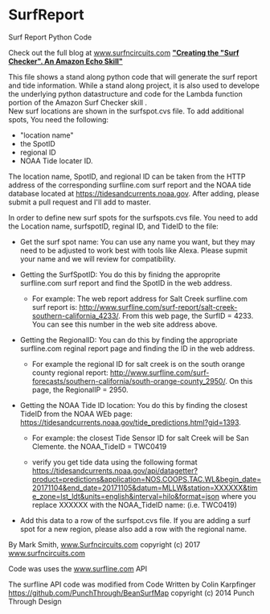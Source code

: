 # SurfReport
Surf Report Python Code

Check out the full blog at www.surfncircuits.com
[**"Creating the "Surf Checker".  An Amazon Echo Skill"**](http://surfncircuits.com/2017/10/28/creating-the-surf-checker-an-amazon-echo-skill/)

This file shows a stand along python code that will generate the surf report and tide information.   While a stand along project, it is also used to develope the underlying python datastructure and code for the Lambda function portion of the Amazon Surf Checker skill .         
New surf locations are shown in the surfspot.cvs file.  To add additional spots,    You need the following:
* "location name"
* the SpotID
* regional ID
* NOAA Tide locater ID.    
 
The location name, SpotID, and regional ID can be taken from the HTTP address of the corresponding surfline.com surf report and the NOAA tide database located at https://tidesandcurrents.noaa.gov.  After adding, please submit a pull request and I'll add to master.   

In order to define new surf spots for the surfspots.cvs file.    You need to add the Location name, surfspotID, reginal ID, and TideID to the file:

* Get the surf spot name:  You can use any name you want, but they may need to be adjusted to work best with tools like Alexa.   Please supmit your name and we will review for compatibility.   

* Getting the SurfSpotID:   You do this by finidng the approprite surfline.com surf report and find the SpotID in the web  address.   
    * For example: The web report address for Salt Creek surfline.com surf report is: http://www.surfline.com/surf-report/salt-creek-southern-california_4233/.  From this web page, the SurfID = 4233.  You can see this number in the web site address above.

* Getting the RegionalID:    You can do this by finding the appropriate surfline.com reginal report page and finding the ID in the web address. 
  *  For example the regional ID for salt creek is on the south orange county regional report:
http://www.surfline.com/surf-forecasts/southern-california/south-orange-county_2950/.  On this page, the RegionalIP = 2950.

* Getting the NOAA Tide ID location: You do this by finding the closest TideID from the NOAA WEb page:
 https://tidesandcurrents.noaa.gov/tide_predictions.html?gid=1393.
    * For example: the closest Tide Sensor ID for salt Creek will be San Clemente. 
the NOAA_TideID = TWC0419 

    * verify you get tide data using the following format
 https://tidesandcurrents.noaa.gov/api/datagetter?product=predictions&application=NOS.COOPS.TAC.WL&begin_date=20171104&end_date=20171105&datum=MLLW&station=XXXXXX&time_zone=lst_ldt&units=english&interval=hilo&format=json where you replace XXXXXX with the NOAA_TideID name: (i.e. TWC0419)
  
* Add this data to a row of the surfspot.cvs file.  If you are adding a surf spot for a new region, please also add a row with the regional name.    
    
By Mark Smith, www.Surfncircuits.com
copyright (c) 2017 www.surfncircuits.com

Code was  uses the www.surfline.com API
 
The surfline API code was modified from 
Code Written by Colin Karpfinger
https://github.com/PunchThrough/BeanSurfMap
copyright (c) 2014 Punch Through Design

